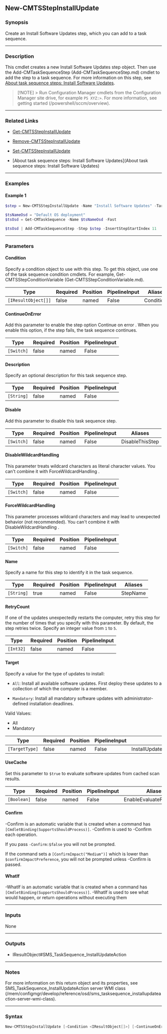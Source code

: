 New-CMTSStepInstallUpdate
-------------------------




### Synopsis
Create an Install Software Updates step, which you can add to a task sequence.



---


### Description

This cmdlet creates a new Install Software Updates step object. Then use the Add-CMTaskSequenceStep (Add-CMTaskSequenceStep.md) cmdlet to add the step to a task sequence. For more information on this step, see [About task sequence steps: Install Software Updates](/mem/configmgr/osd/understand/task-sequence-steps#BKMK_InstallSoftwareUpdates).



> [!NOTE] > Run Configuration Manager cmdlets from the Configuration Manager site drive, for example `PS XYZ:>`. For more information, see getting started (/powershell/sccm/overview).



---


### Related Links
* [Get-CMTSStepInstallUpdate](Get-CMTSStepInstallUpdate)



* [Remove-CMTSStepInstallUpdate](Remove-CMTSStepInstallUpdate)



* [Set-CMTSStepInstallUpdate](Set-CMTSStepInstallUpdate)



* [About task sequence steps: Install Software Updates](About task sequence steps: Install Software Updates)





---


### Examples
#### Example 1
```PowerShell
$step = New-CMTSStepInstallUpdate -Name "Install Software Updates" -Target All -UseCache $true -RetryCount 5

$tsNameOsd = "Default OS deployment"
$tsOsd = Get-CMTaskSequence -Name $tsNameOsd -Fast

$tsOsd | Add-CMTaskSequenceStep -Step $step -InsertStepStartIndex 11
```



---


### Parameters
#### **Condition**

Specify a condition object to use with this step. To get this object, use one of the task sequence condition cmdlets. For example, Get-CMTSStepConditionVariable (Get-CMTSStepConditionVariable.md).






|Type               |Required|Position|PipelineInput|Aliases   |
|-------------------|--------|--------|-------------|----------|
|`[IResultObject[]]`|false   |named   |False        |Conditions|



#### **ContinueOnError**

Add this parameter to enable the step option Continue on error . When you enable this option, if the step fails, the task sequence continues.






|Type      |Required|Position|PipelineInput|
|----------|--------|--------|-------------|
|`[Switch]`|false   |named   |False        |



#### **Description**

Specify an optional description for this task sequence step.






|Type      |Required|Position|PipelineInput|
|----------|--------|--------|-------------|
|`[String]`|false   |named   |False        |



#### **Disable**

Add this parameter to disable this task sequence step.






|Type      |Required|Position|PipelineInput|Aliases        |
|----------|--------|--------|-------------|---------------|
|`[Switch]`|false   |named   |False        |DisableThisStep|



#### **DisableWildcardHandling**

This parameter treats wildcard characters as literal character values. You can't combine it with ForceWildcardHandling .






|Type      |Required|Position|PipelineInput|
|----------|--------|--------|-------------|
|`[Switch]`|false   |named   |False        |



#### **ForceWildcardHandling**

This parameter processes wildcard characters and may lead to unexpected behavior (not recommended). You can't combine it with DisableWildcardHandling .






|Type      |Required|Position|PipelineInput|
|----------|--------|--------|-------------|
|`[Switch]`|false   |named   |False        |



#### **Name**

Specify a name for this step to identify it in the task sequence.






|Type      |Required|Position|PipelineInput|Aliases |
|----------|--------|--------|-------------|--------|
|`[String]`|true    |named   |False        |StepName|



#### **RetryCount**

If one of the updates unexpectedly restarts the computer, retry this step for the number of times that you specify with this parameter. By default, the step retries twice. Specify an integer value from `1` to `5`.






|Type     |Required|Position|PipelineInput|
|---------|--------|--------|-------------|
|`[Int32]`|false   |named   |False        |



#### **Target**

Specify a value for the type of updates to install:


* `All`: Install all available software updates. First deploy these updates to a collection of which the computer is a member.


* `Mandatory`: Install all mandatory software updates with administrator-defined installation deadlines.



Valid Values:

* All
* Mandatory






|Type          |Required|Position|PipelineInput|Aliases                             |
|--------------|--------|--------|-------------|------------------------------------|
|`[TargetType]`|false   |named   |False        |InstallUpdateBasedOnTypeOfDeployment|



#### **UseCache**

Set this parameter to `$true` to evaluate software updates from cached scan results.






|Type       |Required|Position|PipelineInput|Aliases                |
|-----------|--------|--------|-------------|-----------------------|
|`[Boolean]`|false   |named   |False        |EnableEvaluateFromCache|



#### **Confirm**
-Confirm is an automatic variable that is created when a command has ```[CmdletBinding(SupportsShouldProcess)]```.
-Confirm is used to -Confirm each operation.

If you pass ```-Confirm:$false``` you will not be prompted.


If the command sets a ```[ConfirmImpact("Medium")]``` which is lower than ```$confirmImpactPreference```, you will not be prompted unless -Confirm is passed.

#### **WhatIf**
-WhatIf is an automatic variable that is created when a command has ```[CmdletBinding(SupportsShouldProcess)]```.
-WhatIf is used to see what would happen, or return operations without executing them


---


### Inputs
None





---


### Outputs
* IResultObject#SMS_TaskSequence_InstallUpdateAction






---


### Notes
For more information on this return object and its properties, see SMS_TaskSequence_InstallUpdateAction server WMI class (/mem/configmgr/develop/reference/osd/sms_tasksequence_installupdateaction-server-wmi-class).



---


### Syntax
```PowerShell
New-CMTSStepInstallUpdate [-Condition <IResultObject[]>] [-ContinueOnError] [-Description <String>] [-Disable] [-DisableWildcardHandling] [-ForceWildcardHandling] -Name <String> [-RetryCount <Int32>] [-Target {All | Mandatory}] [-UseCache <Boolean>] [-Confirm] [-WhatIf] [<CommonParameters>]
```
